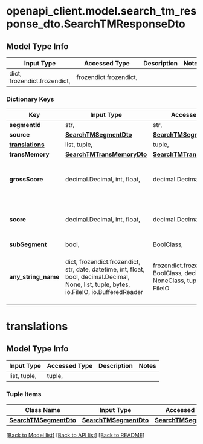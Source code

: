 # openapi_client.model.search_tm_response_dto.SearchTMResponseDto

## Model Type Info
Input Type | Accessed Type | Description | Notes
------------ | ------------- | ------------- | -------------
dict, frozendict.frozendict,  | frozendict.frozendict,  |  | 

### Dictionary Keys
Key | Input Type | Accessed Type | Description | Notes
------------ | ------------- | ------------- | ------------- | -------------
**segmentId** | str,  | str,  |  | [optional] 
**source** | [**SearchTMSegmentDto**](SearchTMSegmentDto.md) | [**SearchTMSegmentDto**](SearchTMSegmentDto.md) |  | [optional] 
**[translations](#translations)** | list, tuple,  | tuple,  |  | [optional] 
**transMemory** | [**SearchTMTransMemoryDto**](SearchTMTransMemoryDto.md) | [**SearchTMTransMemoryDto**](SearchTMTransMemoryDto.md) |  | [optional] 
**grossScore** | decimal.Decimal, int, float,  | decimal.Decimal,  |  | [optional] value must be a 64 bit float
**score** | decimal.Decimal, int, float,  | decimal.Decimal,  |  | [optional] value must be a 64 bit float
**subSegment** | bool,  | BoolClass,  |  | [optional] 
**any_string_name** | dict, frozendict.frozendict, str, date, datetime, int, float, bool, decimal.Decimal, None, list, tuple, bytes, io.FileIO, io.BufferedReader | frozendict.frozendict, str, BoolClass, decimal.Decimal, NoneClass, tuple, bytes, FileIO | any string name can be used but the value must be the correct type | [optional]

# translations

## Model Type Info
Input Type | Accessed Type | Description | Notes
------------ | ------------- | ------------- | -------------
list, tuple,  | tuple,  |  | 

### Tuple Items
Class Name | Input Type | Accessed Type | Description | Notes
------------- | ------------- | ------------- | ------------- | -------------
[**SearchTMSegmentDto**](SearchTMSegmentDto.md) | [**SearchTMSegmentDto**](SearchTMSegmentDto.md) | [**SearchTMSegmentDto**](SearchTMSegmentDto.md) |  | 

[[Back to Model list]](../../README.md#documentation-for-models) [[Back to API list]](../../README.md#documentation-for-api-endpoints) [[Back to README]](../../README.md)

